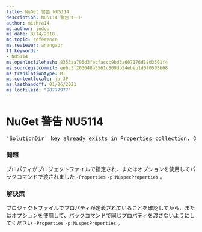 ```yaml
---
title: NuGet 警告 NU5114
description: NU5114 警告コード
author: mishra14
ms.author: jodou
ms.date: 8/14/2018
ms.topic: reference
ms.reviewer: anangaur
f1_keywords:
- NU5114
ms.openlocfilehash: 8353aa705d3fecfaccc9bd3a607176d18d3501f4
ms.sourcegitcommit: ee6c3f203648a5561c809db54ebeb1d0f0598b68
ms.translationtype: MT
ms.contentlocale: ja-JP
ms.lasthandoff: 01/26/2021
ms.locfileid: "98777977"
---
```

# <a name="nuget-warning-nu5114"></a>NuGet 警告 NU5114
<pre>'SolutionDir' key already exists in Properties collection. Overriding value.</pre>

### <a name="issue"></a>問題

プロパティがプロジェクトファイルで指定され、またはオプションを使用してパックコマンドで渡されました `-Properties` `-p:NuspecProperties` 。 


### <a name="solution"></a>解決策

プロジェクトファイルでプロパティが定義されていることを確認してから、またはオプションを使用して、パックコマンドで同じプロパティを渡さないようにしてください `-Properties` `-p:NuspecProperties` 。 

